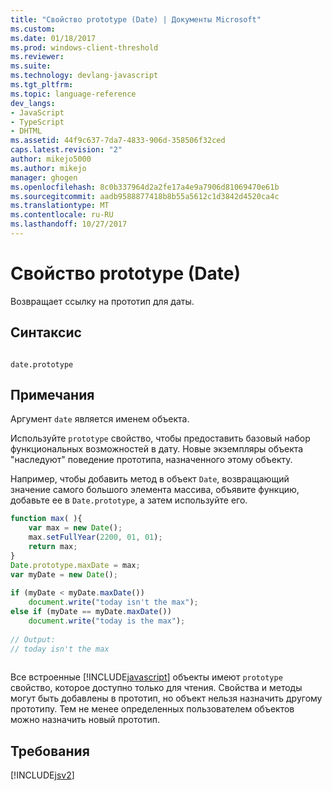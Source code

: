 ```yaml
---
title: "Свойство prototype (Date) | Документы Microsoft"
ms.custom: 
ms.date: 01/18/2017
ms.prod: windows-client-threshold
ms.reviewer: 
ms.suite: 
ms.technology: devlang-javascript
ms.tgt_pltfrm: 
ms.topic: language-reference
dev_langs:
- JavaScript
- TypeScript
- DHTML
ms.assetid: 44f9c637-7da7-4833-906d-358506f32ced
caps.latest.revision: "2"
author: mikejo5000
ms.author: mikejo
manager: ghogen
ms.openlocfilehash: 8c0b337964d2a2fe17a4e9a7906d81069470e61b
ms.sourcegitcommit: aadb9588877418b8b55a5612c1d3842d4520ca4c
ms.translationtype: MT
ms.contentlocale: ru-RU
ms.lasthandoff: 10/27/2017
---
```

# <a name="prototype-property-date"></a>Свойство prototype (Date)
Возвращает ссылку на прототип для даты.  
  
## <a name="syntax"></a>Синтаксис  
  
```  
  
date.prototype  
```  
  
## <a name="remarks"></a>Примечания  
 Аргумент `date` является именем объекта.  
  
 Используйте `prototype` свойство, чтобы предоставить базовый набор функциональных возможностей в дату. Новые экземпляры объекта "наследуют" поведение прототипа, назначенного этому объекту.  
  
 Например, чтобы добавить метод в объект `Date`, возвращающий значение самого большого элемента массива, объявите функцию, добавьте ее в `Date.prototype`, а затем используйте его.  
  
```JavaScript  
function max( ){  
    var max = new Date();  
    max.setFullYear(2200, 01, 01);  
    return max;  
}  
Date.prototype.maxDate = max;  
var myDate = new Date();  
  
if (myDate < myDate.maxDate())  
    document.write("today isn't the max");  
else if (myDate == myDate.maxDate())  
    document.write("today is the max");   
  
// Output:  
// today isn't the max  
  
```  
  
 Все встроенные [!INCLUDE[javascript](../../javascript/includes/javascript-md.md)] объекты имеют `prototype` свойство, которое доступно только для чтения. Свойства и методы могут быть добавлены в прототип, но объект нельзя назначить другому прототипу. Тем не менее определенных пользователем объектов можно назначить новый прототип.  
  
## <a name="requirements"></a>Требования  
 [!INCLUDE[jsv2](../../javascript/reference/includes/jsv2-md.md)]